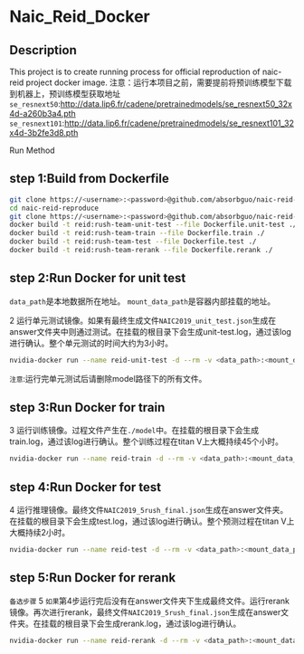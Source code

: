 # Naic_Reid_Docker

## Description

This project is to create running process for official reproduction of naic-reid project docker image.
注意：运行本项目之前，需要提前将预训练模型下载到机器上，预训练模型获取地址
`se_resnext50`:http://data.lip6.fr/cadene/pretrainedmodels/se_resnext50_32x4d-a260b3a4.pth
`se_resnext101`:http://data.lip6.fr/cadene/pretrainedmodels/se_resnext101_32x4d-3b2fe3d8.pth

Run Method

## step 1:Build from Dockerfile
```bash
git clone https://<username>:<password>@github.com/absorbguo/naic-reid-reproduce.git
cd naic-reid-reproduce
git clone https://<username>:<password>@github.com/absorbguo/naic-reid-rush-team.git
docker build -t reid:rush-team-unit-test --file Dockerfile.unit-test ./
docker build -t reid:rush-team-train --file Dockerfile.train ./
docker build -t reid:rush-team-test --file Dockerfile.test ./
docker build -t reid:rush-team-rerank --file Dockerfile.rerank ./
```

## step 2:Run Docker for unit test
`data_path`是本地数据所在地址。 `mount_data_path`是容器内部挂载的地址。

2 运行单元测试镜像。如果有最终生成文件`NAIC2019_unit_test.json`生成在answer文件夹中则通过测试。在挂载的根目录下会生成unit-test.log，通过该log进行确认。整个单元测试的时间大约为3小时。

```bash
nvidia-docker run --name reid-unit-test -d --rm -v <data_path>:<mount_data_path> --shm-size=20480m reid:rush-team-unit-test
```

`注意`:运行完单元测试后请删除model路径下的所有文件。

## step 3:Run Docker for train
3 运行训练镜像。过程文件产生在`./model`中。在挂载的根目录下会生成train.log，通过该log进行确认。整个训练过程在titan V上大概持续45个小时。

```bash
nvidia-docker run --name reid-train -d --rm -v <data_path>:<mount_data_path> --shm-size=20480m reid:rush-team-train
```

## step 4:Run Docker for test
4 运行推理镜像。最终文件`NAIC2019_5rush_final.json`生成在answer文件夹。在挂载的根目录下会生成test.log，通过该log进行确认。整个预测过程在titan V上大概持续2小时。


```bash
nvidia-docker run --name reid-test -d --rm -v <data_path>:<mount_data_path> --shm-size=20480m reid:rush-team-test
```

## step 5:Run Docker for rerank
`备选步骤`
5 `如果`第4步运行完后没有在answer文件夹下生成最终文件。运行rerank镜像。再次进行rerank，最终文件`NAIC2019_5rush_final.json`生成在answer文件夹。在挂载的根目录下会生成rerank.log，通过该log进行确认。

```bash
nvidia-docker run --name reid-rerank -d --rm -v <data_path>:<mount_data_path> --shm-size=30720m reid:rush-team-rerank
```

